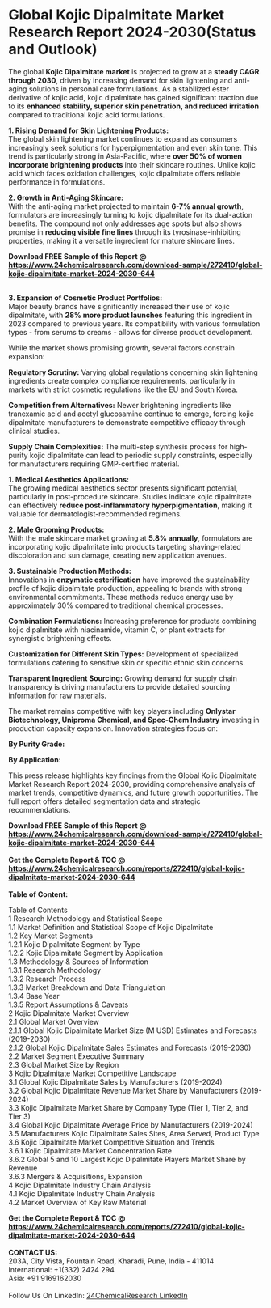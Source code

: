 <h1>Global Kojic Dipalmitate Market Research Report 2024-2030(Status and Outlook)</h1><p>The global <strong>Kojic Dipalmitate market</strong> is projected to grow at a <strong>steady CAGR through 2030</strong>, driven by increasing demand for skin lightening and anti-aging solutions in personal care formulations. As a stabilized ester derivative of kojic acid, kojic dipalmitate has gained significant traction due to its <strong>enhanced stability, superior skin penetration, and reduced irritation</strong> compared to traditional kojic acid formulations.</p><p><strong>1. Rising Demand for Skin Lightening Products:</strong><br>
The global skin lightening market continues to expand as consumers increasingly seek solutions for hyperpigmentation and even skin tone. This trend is particularly strong in Asia-Pacific, where <strong>over 50% of women incorporate brightening products</strong> into their skincare routines. Unlike kojic acid which faces oxidation challenges, kojic dipalmitate offers reliable performance in formulations.</p><p><strong>2. Growth in Anti-Aging Skincare:</strong><br>
With the anti-aging market projected to maintain <strong>6-7% annual growth</strong>, formulators are increasingly turning to kojic dipalmitate for its dual-action benefits. The compound not only addresses age spots but also shows promise in <strong>reducing visible fine lines</strong> through its tyrosinase-inhibiting properties, making it a versatile ingredient for mature skincare lines.</p><div><b>Download FREE Sample of this Report @ 
            <a href="https://www.24chemicalresearch.com/download-sample/272410/global-kojic-dipalmitate-market-2024-2030-644">
            https://www.24chemicalresearch.com/download-sample/272410/global-kojic-dipalmitate-market-2024-2030-644</a></b></div><br><p><strong>3. Expansion of Cosmetic Product Portfolios:</strong><br>
Major beauty brands have significantly increased their use of kojic dipalmitate, with <strong>28% more product launches</strong> featuring this ingredient in 2023 compared to previous years. Its compatibility with various formulation types - from serums to creams - allows for diverse product development.</p><p>While the market shows promising growth, several factors constrain expansion:</p><p><strong>Regulatory Scrutiny:</strong> Varying global regulations concerning skin lightening ingredients create complex compliance requirements, particularly in markets with strict cosmetic regulations like the EU and South Korea.</p><p><strong>Competition from Alternatives:</strong> Newer brightening ingredients like tranexamic acid and acetyl glucosamine continue to emerge, forcing kojic dipalmitate manufacturers to demonstrate competitive efficacy through clinical studies.</p><p><strong>Supply Chain Complexities:</strong> The multi-step synthesis process for high-purity kojic dipalmitate can lead to periodic supply constraints, especially for manufacturers requiring GMP-certified material.</p><p><strong>1. Medical Aesthetics Applications:</strong><br>
The growing medical aesthetics sector presents significant potential, particularly in post-procedure skincare. Studies indicate kojic dipalmitate can effectively <strong>reduce post-inflammatory hyperpigmentation</strong>, making it valuable for dermatologist-recommended regimens.</p><p><strong>2. Male Grooming Products:</strong><br>
With the male skincare market growing at <strong>5.8% annually</strong>, formulators are incorporating kojic dipalmitate into products targeting shaving-related discoloration and sun damage, creating new application avenues.</p><p><strong>3. Sustainable Production Methods:</strong><br>
Innovations in <strong>enzymatic esterification</strong> have improved the sustainability profile of kojic dipalmitate production, appealing to brands with strong environmental commitments. These methods reduce energy use by approximately 30% compared to traditional chemical processes.</p><p><strong>Combination Formulations:</strong> Increasing preference for products combining kojic dipalmitate with niacinamide, vitamin C, or plant extracts for synergistic brightening effects.</p><p><strong>Customization for Different Skin Types:</strong> Development of specialized formulations catering to sensitive skin or specific ethnic skin concerns.</p><p><strong>Transparent Ingredient Sourcing:</strong> Growing demand for supply chain transparency is driving manufacturers to provide detailed sourcing information for raw materials.</p><p>The market remains competitive with key players including <strong>Onlystar Biotechnology, Uniproma Chemical, and Spec-Chem Industry</strong> investing in production capacity expansion. Innovation strategies focus on:</p><p><strong>By Purity Grade:</strong></p><p><strong>By Application:</strong></p><p>This press release highlights key findings from the Global Kojic Dipalmitate Market Research Report 2024-2030, providing comprehensive analysis of market trends, competitive dynamics, and future growth opportunities. The full report offers detailed segmentation data and strategic recommendations.</p><div><b>Download FREE Sample of this Report @ 
            <a href="https://www.24chemicalresearch.com/download-sample/272410/global-kojic-dipalmitate-market-2024-2030-644">
            https://www.24chemicalresearch.com/download-sample/272410/global-kojic-dipalmitate-market-2024-2030-644</a></b></div><br><div><b>Get the Complete Report & TOC @ 
            <a href="https://www.24chemicalresearch.com/reports/272410/global-kojic-dipalmitate-market-2024-2030-644">
            https://www.24chemicalresearch.com/reports/272410/global-kojic-dipalmitate-market-2024-2030-644</a></b></div><br>
            <b>Table of Content:</b><p>Table of Contents<br />
1 Research Methodology and Statistical Scope<br />
1.1 Market Definition and Statistical Scope of Kojic Dipalmitate<br />
1.2 Key Market Segments<br />
1.2.1 Kojic Dipalmitate Segment by Type<br />
1.2.2 Kojic Dipalmitate Segment by Application<br />
1.3 Methodology & Sources of Information<br />
1.3.1 Research Methodology<br />
1.3.2 Research Process<br />
1.3.3 Market Breakdown and Data Triangulation<br />
1.3.4 Base Year<br />
1.3.5 Report Assumptions & Caveats<br />
2 Kojic Dipalmitate Market Overview<br />
2.1 Global Market Overview<br />
2.1.1 Global Kojic Dipalmitate Market Size (M USD) Estimates and Forecasts (2019-2030)<br />
2.1.2 Global Kojic Dipalmitate Sales Estimates and Forecasts (2019-2030)<br />
2.2 Market Segment Executive Summary<br />
2.3 Global Market Size by Region<br />
3 Kojic Dipalmitate Market Competitive Landscape<br />
3.1 Global Kojic Dipalmitate Sales by Manufacturers (2019-2024)<br />
3.2 Global Kojic Dipalmitate Revenue Market Share by Manufacturers (2019-2024)<br />
3.3 Kojic Dipalmitate Market Share by Company Type (Tier 1, Tier 2, and Tier 3)<br />
3.4 Global Kojic Dipalmitate Average Price by Manufacturers (2019-2024)<br />
3.5 Manufacturers Kojic Dipalmitate Sales Sites, Area Served, Product Type<br />
3.6 Kojic Dipalmitate Market Competitive Situation and Trends<br />
3.6.1 Kojic Dipalmitate Market Concentration Rate<br />
3.6.2 Global 5 and 10 Largest Kojic Dipalmitate Players Market Share by Revenue<br />
3.6.3 Mergers & Acquisitions, Expansion<br />
4 Kojic Dipalmitate Industry Chain Analysis<br />
4.1 Kojic Dipalmitate Industry Chain Analysis<br />
4.2 Market Overview of Key Raw Material</p><div><b>Get the Complete Report & TOC @ 
            <a href="https://www.24chemicalresearch.com/reports/272410/global-kojic-dipalmitate-market-2024-2030-644">
            https://www.24chemicalresearch.com/reports/272410/global-kojic-dipalmitate-market-2024-2030-644</a></b></div><br><b>CONTACT US:</b><br>
            203A, City Vista, Fountain Road, Kharadi, Pune, India - 411014<br>
            International: +1(332) 2424 294<br>
            Asia: +91 9169162030 <br><br>
            Follow Us On LinkedIn: <a href="https://www.linkedin.com/company/24chemicalresearch/">24ChemicalResearch LinkedIn</a>